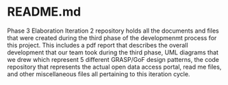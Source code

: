 # README.md
Phase 3 Elaboration Iteration 2 repository holds all the documents and files that were created during the third phase of the developmenmt process for this project. This includes a pdf report that describes the overall development that our team took during the third phase, UML diagrams that we drew which represent 5 different GRASP/GoF design patterns, the code repository that represents the actual open data access portal, read me files, and other miscellaneous files all pertaining to this iteration cycle. 
